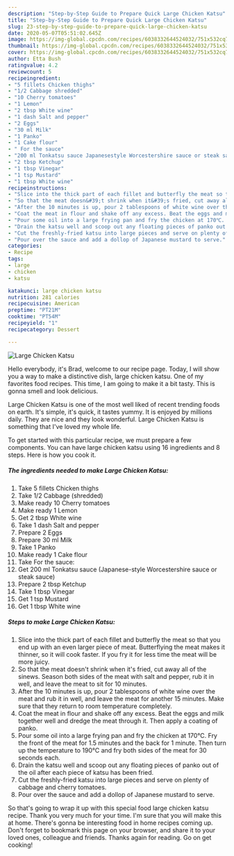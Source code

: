 ```yaml
---
description: "Step-by-Step Guide to Prepare Quick Large Chicken Katsu"
title: "Step-by-Step Guide to Prepare Quick Large Chicken Katsu"
slug: 23-step-by-step-guide-to-prepare-quick-large-chicken-katsu
date: 2020-05-07T05:51:02.645Z
image: https://img-global.cpcdn.com/recipes/6038332644524032/751x532cq70/large-chicken-katsu-recipe-main-photo.jpg
thumbnail: https://img-global.cpcdn.com/recipes/6038332644524032/751x532cq70/large-chicken-katsu-recipe-main-photo.jpg
cover: https://img-global.cpcdn.com/recipes/6038332644524032/751x532cq70/large-chicken-katsu-recipe-main-photo.jpg
author: Etta Bush
ratingvalue: 4.2
reviewcount: 5
recipeingredient:
- "5 fillets Chicken thighs"
- "1/2 Cabbage shredded"
- "10 Cherry tomatoes"
- "1 Lemon"
- "2 tbsp White wine"
- "1 dash Salt and pepper"
- "2 Eggs"
- "30 ml Milk"
- "1 Panko"
- "1 Cake flour"
- " For the sauce"
- "200 ml Tonkatsu sauce Japanesestyle Worcestershire sauce or steak sauce"
- "2 tbsp Ketchup"
- "1 tbsp Vinegar"
- "1 tsp Mustard"
- "1 tbsp White wine"
recipeinstructions:
- "Slice into the thick part of each fillet and butterfly the meat so that you end up with an even larger piece of meat. Butterflying the meat makes it thinner, so it will cook faster. If you fry it for less time the meat will be more juicy."
- "So that the meat doesn&#39;t shrink when it&#39;s fried, cut away all of the sinews. Season both sides of the meat with salt and pepper, rub it in well, and leave the meat to sit for 10 minutes."
- "After the 10 minutes is up, pour 2 tablespoons of white wine over the meat and rub it in well, and leave the meat for another 15 minutes. Make sure that they return to room temperature completely."
- "Coat the meat in flour and shake off any excess. Beat the eggs and milk together well and dredge the meat through it. Then apply a coating of panko."
- "Pour some oil into a large frying pan and fry the chicken at 170℃. Fry the front of the meat for 1.5 minutes and the back for 1 minute. Then turn up the temperature to 190℃ and fry both sides of the meat for 30 seconds each."
- "Drain the katsu well and scoop out any floating pieces of panko out of the oil after each piece of katsu has been fried."
- "Cut the freshly-fried katsu into large pieces and serve on plenty of cabbage and cherry tomatoes."
- "Pour over the sauce and add a dollop of Japanese mustard to serve."
categories:
- Recipe
tags:
- large
- chicken
- katsu

katakunci: large chicken katsu 
nutrition: 281 calories
recipecuisine: American
preptime: "PT21M"
cooktime: "PT54M"
recipeyield: "1"
recipecategory: Dessert

---
```



![Large Chicken Katsu](https://img-global.cpcdn.com/recipes/6038332644524032/751x532cq70/large-chicken-katsu-recipe-main-photo.jpg)

Hello everybody, it's Brad, welcome to our recipe page. Today, I will show you a way to make a distinctive dish, large chicken katsu. One of my favorites food recipes. This time, I am going to make it a bit tasty. This is gonna smell and look delicious.



Large Chicken Katsu is one of the most well liked of recent trending foods on earth. It's simple, it's quick, it tastes yummy. It is enjoyed by millions daily. They are nice and they look wonderful. Large Chicken Katsu is something that I've loved my whole life.


To get started with this particular recipe, we must prepare a few components. You can have large chicken katsu using 16 ingredients and 8 steps. Here is how you cook it.

<!--inarticleads1-->

##### The ingredients needed to make Large Chicken Katsu:

1. Take 5 fillets Chicken thighs
1. Take 1/2 Cabbage (shredded)
1. Make ready 10 Cherry tomatoes
1. Make ready 1 Lemon
1. Get 2 tbsp White wine
1. Take 1 dash Salt and pepper
1. Prepare 2 Eggs
1. Prepare 30 ml Milk
1. Take 1 Panko
1. Make ready 1 Cake flour
1. Take  For the sauce:
1. Get 200 ml Tonkatsu sauce (Japanese-style Worcestershire sauce or steak sauce)
1. Prepare 2 tbsp Ketchup
1. Take 1 tbsp Vinegar
1. Get 1 tsp Mustard
1. Get 1 tbsp White wine




<!--inarticleads2-->

##### Steps to make Large Chicken Katsu:

1. Slice into the thick part of each fillet and butterfly the meat so that you end up with an even larger piece of meat. Butterflying the meat makes it thinner, so it will cook faster. If you fry it for less time the meat will be more juicy.
1. So that the meat doesn&#39;t shrink when it&#39;s fried, cut away all of the sinews. Season both sides of the meat with salt and pepper, rub it in well, and leave the meat to sit for 10 minutes.
1. After the 10 minutes is up, pour 2 tablespoons of white wine over the meat and rub it in well, and leave the meat for another 15 minutes. Make sure that they return to room temperature completely.
1. Coat the meat in flour and shake off any excess. Beat the eggs and milk together well and dredge the meat through it. Then apply a coating of panko.
1. Pour some oil into a large frying pan and fry the chicken at 170℃. Fry the front of the meat for 1.5 minutes and the back for 1 minute. Then turn up the temperature to 190℃ and fry both sides of the meat for 30 seconds each.
1. Drain the katsu well and scoop out any floating pieces of panko out of the oil after each piece of katsu has been fried.
1. Cut the freshly-fried katsu into large pieces and serve on plenty of cabbage and cherry tomatoes.
1. Pour over the sauce and add a dollop of Japanese mustard to serve.




So that's going to wrap it up with this special food large chicken katsu recipe. Thank you very much for your time. I'm sure that you will make this at home. There's gonna be interesting food in home recipes coming up. Don't forget to bookmark this page on your browser, and share it to your loved ones, colleague and friends. Thanks again for reading. Go on get cooking!
